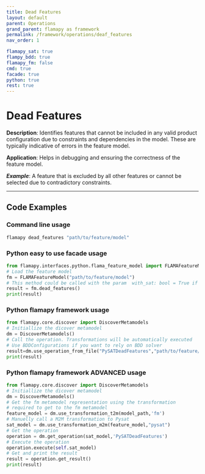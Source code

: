 ```yaml
---
title: Dead Features
layout: default
parent: Operations
grand_parent: flamapy as framework
permalink: /framework/operations/deaf_features
nav_order: 1

flamapy_sat: true
flampy_bdd: true
flamapy_fm: false
cmd: true
facade: true
python: true
rest: true
---
```


# Dead Features

**Description**: 
Identifies features that cannot be included in any valid product configuration due to constraints and dependencies in the model. These are typically indicative of errors in the feature model.

**Application**: 
Helps in debugging and ensuring the correctness of the feature model.

***Example***: 
A feature that is excluded by all other features or cannot be selected due to contradictory constraints.

---
## Code Examples

### Command line usage
```bash
flamapy dead_features "path/to/feature/model"
```

### Python easy to use facade usage
```python
from flamapy.interfaces.python.flama_feature_model import FLAMAFeatureModel
# Load the feature model
fm = FLAMAFeatureModel("path/to/feature/model")
# This method could be called with the param  with_sat: bool = True if you want to force pysat (useful for WASM enviroments) 
result = fm.dead_features() 
print(result)
```

### Python flamapy framework usage
```python
from flamapy.core.discover import DiscoverMetamodels
# Initiallize the dicover metamodel
dm = DiscoverMetamodels()
# Call the operation. Transformations will be automatically executed
# Use BDDConfigurations if you want to rely on BDD solver
result=dm.use_operation_from_file("PySATDeadFeatures","path/to/feature/model")
print(result)
```
### Python flamapy framework **ADVANCED** usage
```python
from flamapy.core.discover import DiscoverMetamodels
# Initiallize the dicover metamodel
dm = DiscoverMetamodels()
# Get the fm metamodel representation using the transformation 
# required to get to the fm metamodel
feature_model = dm.use_transformation_t2m(model_path,'fm') 
# Manuelly call a M2M transformation to Pysat
sat_model = dm.use_transformation_m2m(feature_model,"pysat")
# Get the operation
operation = dm.get_operation(sat_model,'PySATDeadFeatures')
# Execute the operation
operation.execute(self.sat_model)
# Get and print the result
result = operation.get_result()
print(result)
```
